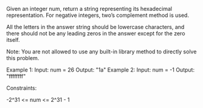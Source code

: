 Given an integer num, return a string representing its hexadecimal
representation. For negative integers, two’s complement method is used.

All the letters in the answer string should be lowercase characters, and
there should not be any leading zeros in the answer except for the zero
itself.

Note: You are not allowed to use any built-in library method to directly
solve this problem.


Example 1:
Input: num = 26
Output: "1a"
Example 2:
Input: num = -1
Output: "ffffffff"


Constraints:


-2^31 <= num <= 2^31 - 1




